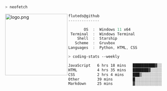 ```zsh
> neofetch
```

<!--img align="left" src="https://github.com/fluteds.png" alt="logo.png" width="200"/>-->
<img align="left" src="https://external-content.duckduckgo.com/iu/?u=https%3A%2F%2F78.media.tumblr.com%2F975fca5f82161b190efdcaa05ffbd4ec%2Ftumblr_p6q6m9TJF01x3p3jmo1_500.png&f=1&nofb=1" alt="logo.png" width="200"/>

```csharp
fluteds@github
--------------

       OS  :  Windows 11 x64
 Terminal  :  Windows Terminal
    Shell  :  Starship
   Scheme  :  Gruvbox
Languages  :  Python, HTML, CSS
```

```zsh
> coding-stats --weekly
```

<!--START_SECTION:waka-->

```txt
JavaScript   6 hrs 18 mins   ██████████▓░░░░░░░░░░░░░░   42.61 %
HTML         4 hrs 35 mins   ███████▓░░░░░░░░░░░░░░░░░   31.01 %
CSS          2 hrs 4 mins    ███▒░░░░░░░░░░░░░░░░░░░░░   13.97 %
Other        39 mins         █░░░░░░░░░░░░░░░░░░░░░░░░   04.46 %
Markdown     25 mins         ▓░░░░░░░░░░░░░░░░░░░░░░░░   02.85 %
```

<!--END_SECTION:waka-->
